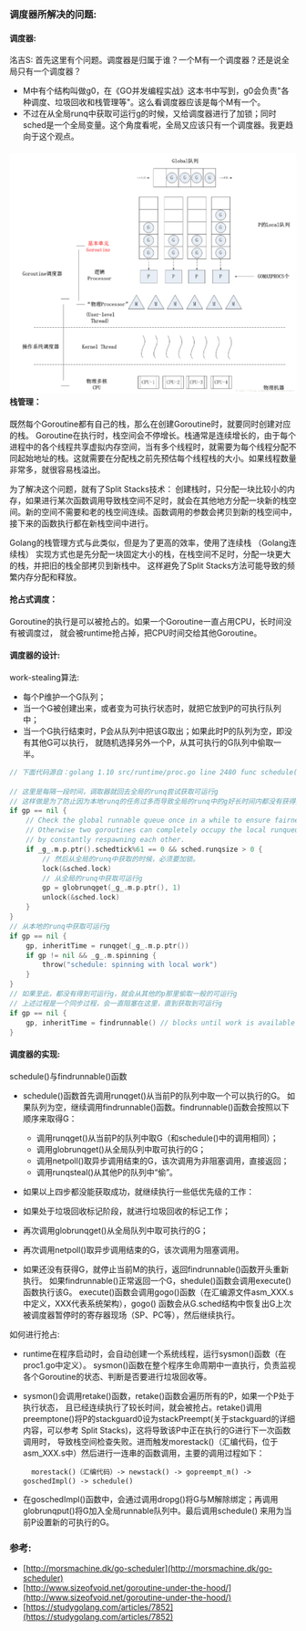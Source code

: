 ### 调度器所解决的问题:

#### 调度器:

洺吉S: 首先这里有个问题。调度器是归属于谁？一个M有一个调度器？还是说全局只有一个调度器？

* M中有个结构叫做g0，在《GO并发编程实战》这本书中写到，g0会负责"各种调度、垃圾回收和栈管理等"。这么看调度器应该是每个M有一个。
* 不过在从全局runq中获取可运行g的时候，又给调度器进行了加锁；同时sched是一个全局变量。这个角度看呢，全局又应该只有一个调度器。我更趋向于这个观点。

#### ![](/assets/golang-scheduler.png)栈管理：

既然每个Goroutine都有自己的栈，那么在创建Goroutine时，就要同时创建对应的栈。 Goroutine在执行时，栈空间会不停增长。栈通常是连续增长的，由于每个进程中的各个线程共享虚拟内存空间，当有多个线程时，就需要为每个线程分配不同起始地址的栈。这就需要在分配栈之前先预估每个线程栈的大小。如果线程数量非常多，就很容易栈溢出。

为了解决这个问题，就有了Split Stacks技术： 创建栈时，只分配一块比较小的内存，如果进行某次函数调用导致栈空间不足时，就会在其他地方分配一块新的栈空间。新的空间不需要和老的栈空间连续。函数调用的参数会拷贝到新的栈空间中，接下来的函数执行都在新栈空间中进行。

Golang的栈管理方式与此类似，但是为了更高的效率，使用了连续栈 （Golang连续栈） 实现方式也是先分配一块固定大小的栈，在栈空间不足时，分配一块更大的栈，并把旧的栈全部拷贝到新栈中。 这样避免了Split Stacks方法可能导致的频繁内存分配和释放。

#### 抢占式调度：

Goroutine的执行是可以被抢占的。如果一个Goroutine一直占用CPU，长时间没有被调度过， 就会被runtime抢占掉，把CPU时间交给其他Goroutine。

#### 调度器的设计:

work-stealing算法:

* 每个P维护一个G队列；
* 当一个G被创建出来，或者变为可执行状态时，就把它放到P的可执行队列中；
* 当一个G执行结束时，P会从队列中把该G取出；如果此时P的队列为空，即没有其他G可以执行， 就随机选择另外一个P，从其可执行的G队列中偷取一半。

```go
// 下面代码源自：golang 1.10 src/runtime/proc.go line 2480 func schedule()

// 这里是每隔一段时间，调取器就回去全局的runq尝试获取可运行g
// 这样做是为了防止因为本地runq的任务过多而导致全局的runq中的g好长时间内都没有获得执行的机会。
if gp == nil {
    // Check the global runnable queue once in a while to ensure fairness.
    // Otherwise two goroutines can completely occupy the local runqueue
    // by constantly respawning each other.
    if _g_.m.p.ptr().schedtick%61 == 0 && sched.runqsize > 0 {
        // 然后从全局的runq中获取的时候，必须要加锁。
        lock(&sched.lock)
        // 从全局的runq中获取可运行g
        gp = globrunqget(_g_.m.p.ptr(), 1)
        unlock(&sched.lock)
    }
}
// 从本地的runq中获取可运行g
if gp == nil {
    gp, inheritTime = runqget(_g_.m.p.ptr())
    if gp != nil && _g_.m.spinning {
        throw("schedule: spinning with local work")
    }
}
// 如果至此，都没有得到可运行g，就会从其他的p那里偷取一般的可运行g
// 上述过程是一个同步过程，会一直阻塞在这里，直到获取到可运行g
if gp == nil {
    gp, inheritTime = findrunnable() // blocks until work is available
}
```

#### 调度器的实现:

schedule\(\)与findrunnable\(\)函数

* schedule\(\)函数首先调用runqget\(\)从当前P的队列中取一个可以执行的G。 如果队列为空，继续调用findrunnable\(\)函数。findrunnable\(\)函数会按照以下顺序来取得G：

  * 调用runqget\(\)从当前P的队列中取G（和schedule\(\)中的调用相同）；
  * 调用globrunqget\(\)从全局队列中取可执行的G；
  * 调用netpoll\(\)取异步调用结束的G，该次调用为非阻塞调用，直接返回；
  * 调用runqsteal\(\)从其他P的队列中“偷”。

* 如果以上四步都没能获取成功，就继续执行一些低优先级的工作：

* 如果处于垃圾回收标记阶段，就进行垃圾回收的标记工作；

* 再次调用globrunqget\(\)从全局队列中取可执行的G；

* 再次调用netpoll\(\)取异步调用结束的G，该次调用为阻塞调用。

* 如果还没有获得G，就停止当前M的执行，返回findrunnable\(\)函数开头重新执行。 如果findrunnable\(\)正常返回一个G，shedule\(\)函数会调用execute\(\)函数执行该G。 execute\(\)函数会调用gogo\(\)函数（在汇编源文件asm\_XXX.s中定义，XXX代表系统架构），gogo\(\) 函数会从G.sched结构中恢复出G上次被调度器暂停时的寄存器现场（SP、PC等），然后继续执行。

如何进行抢占:

* runtime在程序启动时，会自动创建一个系统线程，运行sysmon\(\)函数（在proc1.go中定义）。 sysmon\(\)函数在整个程序生命周期中一直执行，负责监视各个Goroutine的状态、判断是否要进行垃圾回收等。

* sysmon\(\)会调用retake\(\)函数，retake\(\)函数会遍历所有的P，如果一个P处于执行状态， 且已经连续执行了较长时间，就会被抢占。retake\(\)调用preemptone\(\)将P的stackguard0设为stackPreempt\(关于stackguard的详细内容，可以参考 Split Stacks\)，这将导致该P中正在执行的G进行下一次函数调用时， 导致栈空间检查失败。进而触发morestack\(\)（汇编代码，位于asm\_XXX.s中）然后进行一连串的函数调用，主要的调用过程如下：

  ```shell
    morestack()（汇编代码）-> newstack() -> gopreempt_m() -> goschedImpl() -> schedule()
  ```

* 在goschedImpl\(\)函数中，会通过调用dropg\(\)将G与M解除绑定；再调用globrunqput\(\)将G加入全局runnable队列中。最后调用schedule\(\) 来用为当前P设置新的可执行的G。

### 参考:

* [http://morsmachine.dk/go-scheduler](http://morsmachine.dk/go-scheduler)
* [http://www.sizeofvoid.net/goroutine-under-the-hood/](http://www.sizeofvoid.net/goroutine-under-the-hood/)
* [https://studygolang.com/articles/7852](https://studygolang.com/articles/7852)



